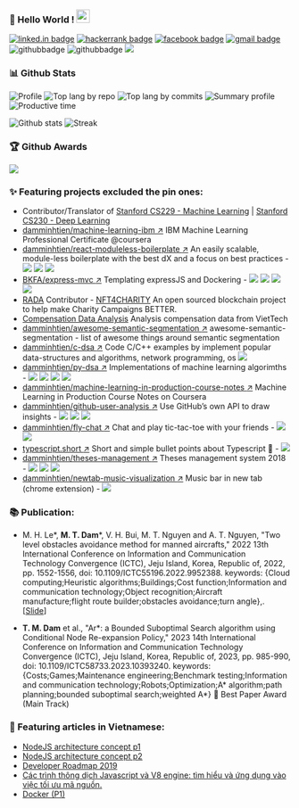 ### 👋 Hello World !  <img src="https://github.com/TheDudeThatCode/TheDudeThatCode/blob/master/Assets/Earth.gif" width="24px">

[![linked.in badge](https://img.shields.io/badge/LinkedIn-%230077B5.svg?&style=flat-square&logo=linkedin&logoColor=white)](https://www.linkedin.com/in/damminhtien)
[![hackerrank badge](https://img.shields.io/badge/-Hackerrank-2EC866?style=flat-square&logo=HackerRank&logoColor=white)](https://www.hackerrank.com/damminhtien)
[![facebook badge](https://img.shields.io/badge/Facebook-%231877F2.svg?&style=flat-square&logo=facebook&logoColor=white)](https://www.facebook.com/bkfateam)
[![gmail badge](https://img.shields.io/badge/-Gmail-c14438?style=flat-square&logo=Gmail&logoColor=white&link=mailto:damminhtienchl@gmail.com)](mailto:damminhtienchl@gmail.com)
![githubbadge](https://img.shields.io/github/followers/damminhtien?style=social)
![githubbadge](https://img.shields.io/github/stars/damminhtien?style=social)
![](https://komarev.com/ghpvc/?username=damminhtien&color=brightgreen&style=flat)

### 📊 Github Stats

![Profile](http://github-profile-summary-cards.vercel.app/api/cards/profile-details?username=damminhtien&theme=aura)
![Top lang by repo](http://github-profile-summary-cards.vercel.app/api/cards/repos-per-language?username=damminhtien&theme=aura)
![Top lang by commits](http://github-profile-summary-cards.vercel.app/api/cards/most-commit-language?username=damminhtien&theme=aura)
![Summary profile](http://github-profile-summary-cards.vercel.app/api/cards/stats?username=damminhtien&theme=aura)
![Productive time](http://github-profile-summary-cards.vercel.app/api/cards/productive-time?username=damminhtien&theme=aura)

![Github stats](https://github-readme-stats.vercel.app/api?username=damminhtien&theme=blue_navy&show_icons=true&count_private=true&include_all_commits=true&hide_border=true)
![Streak](https://github-readme-streak-stats.herokuapp.com/?user=damminhtien&hide_border=true&theme=dark)


### :trophy: Github Awards

<p align="left"> 
	<a href="https://github.com/ryo-ma/github-profile-trophy">
	<img src="https://github-profile-trophy.vercel.app/?username=damminhtien&theme=nord"/>
	</a> 
</p>

 

### :sparkles: Featuring projects excluded the pin ones:
* Contributor/Translator of [Stanford CS229 - Machine Learning](https://stanford.edu/~shervine/l/vi/teaching/cs-229/cheatsheet-supervised-learning) |  [Stanford CS230 - Deep Learning](https://stanford.edu/~shervine/l/vi/teaching/cs-230/cheatsheet-convolutional-neural-networks) 
* [damminhtien/machine-learning-ibm :arrow_upper_right:](https://github.com/damminhtien/machine-learning-ibm) IBM Machine Learning Professional Certificate @coursera
* [damminhtien/react-moduleless-boilerplate :arrow_upper_right:](https://github.com/damminhtien/react-moduleless-boilerplate) An easily scalable, module-less boilerplate with the best dX and a focus on best practices - <img src="https://img.shields.io/badge/react%20-%2320232a.svg?&style=flat-square&logo=react&logoColor=%2361DAFB"/> <img src="https://img.shields.io/badge/redux%20-%23593d88.svg?&style=flat-square&logo=redux&logoColor=white"/> <img src="https://img.shields.io/badge/material%20ui%20-%230081CB.svg?&style=flat-square&logo=material-ui&logoColor=white"/>
* [BKFA/express-mvc :arrow_upper_right:](https://github.com/BKFA/express-mvc) Templating expressJS and Dockering - <img src="https://img.shields.io/badge/node.js%20-%2343853D.svg?&style=flat-square&logo=node.js&logoColor=white"/> <img src="https://img.shields.io/badge/express.js%20-%23404d59.svg?&style=flat-square"/> <img src ="https://img.shields.io/badge/MongoDB-%234ea94b.svg?&style=flat-square&logo=mongodb&logoColor=white"/> <img src="https://img.shields.io/badge/docker%20-%230db7ed.svg?&style=flat-square&logo=docker&logoColor=white"/>
* [RADA](https://rada.network/) Contributor - [NFT4CHARITY](https://github.com/rada-network/nft4charity) An open sourced blockchain project to help make Charity Campaigns BETTER.
* [Compensation Data Analysis](https://www.kaggle.com/damminhtienchl/compensation-analysis) Analysis compensation data from VietTech
* [damminhtien/awesome-semantic-segmentation :arrow_upper_right:](https://github.com/damminhtien/awesome-semantic-segmentation) awesome-semantic-segmentation - list of awesome things around semantic segmentation
* [damminhtien/c-dsa :arrow_upper_right:](https://github.com/damminhtien/c-dsa) Code C/C++ examples by implement popular data-structures and algorithms, network programming, os <img src="https://img.shields.io/badge/c++%20-%2300599C.svg?&style=flat-square&logo=c%2B%2B&ogoColor=white"/>
* [damminhtien/py-dsa :arrow_upper_right:](https://github.com/damminhtien/py-dsa) Implementations of machine learning algorimths - <img src="https://img.shields.io/badge/python%20-%2314354C.svg?&style=flat-square&logo=python&logoColor=white"/> <img src="https://img.shields.io/badge/numpy%20-%23013243.svg?&style=flat-square&logo=numpy&logoColor=white" /> <img src="https://img.shields.io/badge/Keras%20-%23D00000.svg?&style=flat-square&logo=Keras&logoColor=white"/> <img src="https://img.shields.io/badge/PyTorch%20-%23EE4C2C.svg?&style=flat-square&logo=PyTorch&logoColor=white" />
* [damminhtien/machine-learning-in-production-course-notes :arrow_upper_right:](https://github.com/damminhtien/machine-learning-in-production-course-notes) Machine Learning in Production Course Notes on Coursera
* [damminhtien/github-user-analysis :arrow_upper_right:](https://github.com/damminhtien/github-user-analysis) Use GitHub’s own API to draw insights - <img src="https://img.shields.io/badge/python%20-%2314354C.svg?&style=flat-square&logo=python&logoColor=white"/> <img src="https://img.shields.io/badge/django%20-%23092E20.svg?&style=flat-square&logo=django&logoColor=white"/> <img src="https://img.shields.io/badge/heroku%20-%23430098.svg?&style=flat-square&logo=heroku&logoColor=white"/>
* [damminhtien/fly-chat :arrow_upper_right:](https://github.com/damminhtien/fly-chat) Chat and play tic-tac-toe with your friends - <img src="https://img.shields.io/badge/javascript%20-%23323330.svg?&style=flat-square&logo=javascript&logoColor=%23F7DF1E"/> <img src="https://img.shields.io/badge/heroku%20-%23430098.svg?&style=flat-square&logo=heroku&logoColor=white"/>
* [typescript.short :arrow_upper_right:](https://github.com/damminhtien/typescript.short) Short and simple bullet points about Typescript 💛 - <img src ="https://img.shields.io/badge/TypeScript-007ACC?style=flat-squar&logo=typescript&logoColor=white"/>
* [damminhtien/theses-management :arrow_upper_right:](https://github.com/damminhtien/theses-management) Theses management system 2018 - <img src ="https://img.shields.io/badge/postgres-%23316192.svg?&style=flat-square&logo=postgresql&logoColor=white"/> <img src="https://img.shields.io/badge/node.js%20-%2343853D.svg?&style=flat-square&logo=node.js&logoColor=white"/> <img src="https://img.shields.io/badge/express.js%20-%23404d59.svg?&style=flat-square"/>
* [damminhtien/newtab-music-visualization :arrow_upper_right:](https://github.com/damminhtien/newtab-music-visualization) Music bar in new tab (chrome extension) - <img src="https://img.shields.io/badge/javascript%20-%23323330.svg?&style=flat-square&logo=javascript&logoColor=%23F7DF1E"/>

### 📚 Publication:
* M. H. Le*, **M. T. Dam***, V. H. Bui, M. T. Nguyen and A. T. Nguyen, "Two level obstacles avoidance method for manned aircrafts," 2022 13th International Conference on Information and Communication Technology Convergence (ICTC), Jeju Island, Korea, Republic of, 2022, pp. 1552-1556, doi: 10.1109/ICTC55196.2022.9952388. keywords: {Cloud computing;Heuristic algorithms;Buildings;Cost function;Information and communication technology;Object recognition;Aircraft manufacture;flight route builder;obstacles avoidance;turn angle},. [[Slide](https://github.com/damminhtien/ICTC2022)]

* **T. M. Dam** et al., "Ar*: a Bounded Suboptimal Search algorithm using Conditional Node Re-expansion Policy," 2023 14th International Conference on Information and Communication Technology Convergence (ICTC), Jeju Island, Korea, Republic of, 2023, pp. 985-990, doi: 10.1109/ICTC58733.2023.10393240. keywords: {Costs;Games;Maintenance engineering;Benchmark testing;Information and communication technology;Robots;Optimization;A* algorithm;path planning;bounded suboptimal search;weighted A*} 🌟 Best Paper Award (Main Track)



### 📰 Featuring articles in Vietnamese:
* [NodeJS architecture concept p1](https://www.facebook.com/notes/680081102909840/)
* [NodeJS architecture concept p2](https://www.facebook.com/notes/394750398356747/)
* [Developer Roadmap 2019](https://www.facebook.com/notes/255497452550795/)
* [Các trình thông dịch Javascript và V8 engine: tìm hiểu và ứng dụng vào việc tối ưu mã nguồn.](https://www.facebook.com/notes/931727997317538/)
* [Docker (P1)](https://www.facebook.com/notes/339691677127316/)


